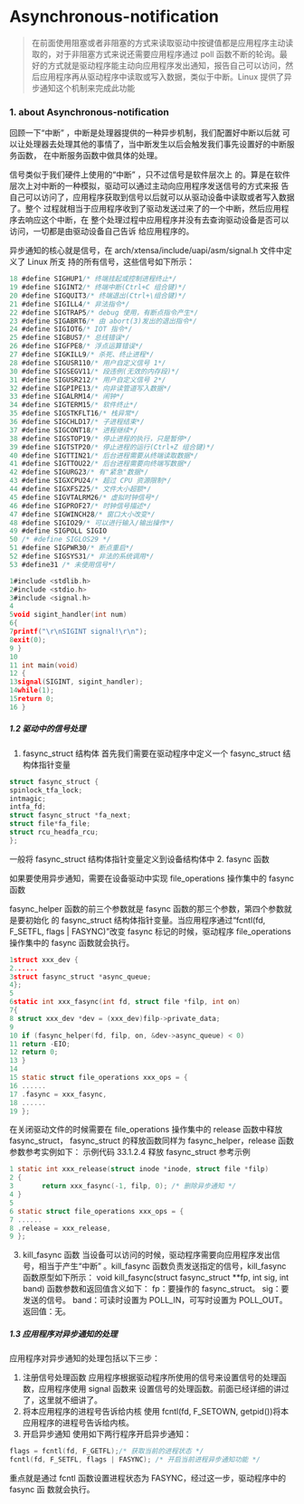 <!--
 * @Date: 2024-12-12
 * @LastEditors: GoKo-Son626
 * @LastEditTime: 2024-12-15
 * @FilePath: /1-STM32MP157/11-asynchronous.md
 * @Description: 
-->
# Asynchronous-notification

> 在前面使用阻塞或者非阻塞的方式来读取驱动中按键值都是应用程序主动读取的，对于非阻塞方式来说还需要应用程序通过 poll 函数不断的轮询。最好的方式就是驱动程序能主动向应用程序发出通知，报告自己可以访问，然后应用程序再从驱动程序中读取或写入数据，类似于中断。Linux 提供了异步通知这个机制来完成此功能

### 1. about Asynchronous-notification
回顾一下“中断”
，中断是处理器提供的一种异步机制，我们配置好中断以后就
可以让处理器去处理其他的事情了，当中断发生以后会触发我们事先设置好的中断服务函数，
在中断服务函数中做具体的处理。

信号类似于我们硬件上使用的“中断”
，只不过信号是软件层次上
的。算是在软件层次上对中断的一种模拟，驱动可以通过主动向应用程序发送信号的方式来报
告自己可以访问了，应用程序获取到信号以后就可以从驱动设备中读取或者写入数据了。整个
过程就相当于应用程序收到了驱动发送过来了的一个中断，然后应用程序去响应这个中断，在
整个处理过程中应用程序并没有去查询驱动设备是否可以访问，一切都是由驱动设备自己告诉
给应用程序的。

异步通知的核心就是信号，在 arch/xtensa/include/uapi/asm/signal.h 文件中定义了 Linux 所支
持的所有信号，这些信号如下所示：
```c
18 #define SIGHUP1/* 终端挂起或控制进程终止*/
19 #define SIGINT2/* 终端中断(Ctrl+C 组合键)*/
20 #define SIGQUIT3/* 终端退出(Ctrl+\组合键)*/
21 #define SIGILL4/* 非法指令*/
22 #define SIGTRAP5/* debug 使用，有断点指令产生*/
23 #define SIGABRT6/* 由 abort(3)发出的退出指令*/
24 #define SIGIOT6/* IOT 指令*/
25 #define SIGBUS7/* 总线错误*/
26 #define SIGFPE8/* 浮点运算错误*/
27 #define SIGKILL9/* 杀死、终止进程*/
28 #define SIGUSR110/* 用户自定义信号 1*/
30 #define SIGSEGV11/* 段违例(无效的内存段)*/
31 #define SIGUSR212/* 用户自定义信号 2*/
32 #define SIGPIPE13/* 向非读管道写入数据*/
33 #define SIGALRM14/* 闹钟*/
34 #define SIGTERM15/* 软件终止*/
35 #define SIGSTKFLT16/* 栈异常*/
36 #define SIGCHLD17/* 子进程结束*/
37 #define SIGCONT18/* 进程继续*/
38 #define SIGSTOP19/* 停止进程的执行，只是暂停*/
39 #define SIGTSTP20/* 停止进程的运行(Ctrl+Z 组合键)*/
40 #define SIGTTIN21/* 后台进程需要从终端读取数据*/
41 #define SIGTTOU22/* 后台进程需要向终端写数据*/
42 #define SIGURG23/* 有"紧急"数据*/
43 #define SIGXCPU24/* 超过 CPU 资源限制*/
44 #define SIGXFSZ25/* 文件大小超额*/
45 #define SIGVTALRM26/* 虚拟时钟信号*/
46 #define SIGPROF27/* 时钟信号描述*/
47 #define SIGWINCH28/* 窗口大小改变*/
48 #define SIGIO29/* 可以进行输入/输出操作*/
49 #define SIGPOLL SIGIO
50 /* #define SIGLOS29 */
51 #define SIGPWR30/* 断点重启*/
52 #define SIGSYS31/* 非法的系统调用*/
53 #define31 /* 未使用信号*/
```
```c
1#include <stdlib.h>
2#include <stdio.h>
3#include <signal.h>
4
5void sigint_handler(int num)
6{
7printf("\r\nSIGINT signal!\r\n");
8exit(0);
9 }
10
11 int main(void)
12 {
13signal(SIGINT, sigint_handler);
14while(1);
15return 0;
16 }
```
##### 1.2 驱动中的信号处理
1. fasync_struct 结构体
首先我们需要在驱动程序中定义一个 fasync_struct 结构体指针变量
```c
struct fasync_struct {
spinlock_tfa_lock;
intmagic;
intfa_fd;
struct fasync_struct *fa_next;
struct file*fa_file;
struct rcu_headfa_rcu;
};
```
一般将 fasync_struct 结构体指针变量定义到设备结构体中
2. fasync 函数

如果要使用异步通知，需要在设备驱动中实现 file_operations 操作集中的 fasync 函数

fasync_helper 函数的前三个参数就是 fasync 函数的那三个参数，第四个参数就是要初始化
的 fasync_struct 结构体指针变量。当应用程序通过“fcntl(fd, F_SETFL, flags | FASYNC)”改变
fasync 标记的时候，驱动程序 file_operations 操作集中的 fasync 函数就会执行。
```c
1struct xxx_dev {
2......
3struct fasync_struct *async_queue;
4};
5
6static int xxx_fasync(int fd, struct file *filp, int on)
7{
8 struct xxx_dev *dev = (xxx_dev)filp->private_data;
9
10 if (fasync_helper(fd, filp, on, &dev->async_queue) < 0)
11 return -EIO;
12 return 0;
13 }
14
15 static struct file_operations xxx_ops = {
16 ......
17 .fasync = xxx_fasync,
18 ......
19 };
```
在关闭驱动文件的时候需要在 file_operations 操作集中的 release 函数中释放 fasync_struct，
fasync_struct 的释放函数同样为 fasync_helper，release 函数参数参考实例如下：
示例代码 33.1.2.4 释放 fasync_struct 参考示例
```c
1 static int xxx_release(struct inode *inode, struct file *filp)
2 {
3       return xxx_fasync(-1, filp, 0); /* 删除异步通知 */
4 }
5
6 static struct file_operations xxx_ops = {
7 ......
8 .release = xxx_release,
9 };
```
3. kill_fasync 函数
当设备可以访问的时候，驱动程序需要向应用程序发出信号，相当于产生“中断”
。kill_fasync
函数负责发送指定的信号，kill_fasync 函数原型如下所示：
void kill_fasync(struct fasync_struct **fp, int sig, int band)
函数参数和返回值含义如下：
fp：要操作的 fasync_struct。
sig：要发送的信号。
band：可读时设置为 POLL_IN，可写时设置为 POLL_OUT。
返回值：无。

##### 1.3 应用程序对异步通知的处理
应用程序对异步通知的处理包括以下三步：
1. 注册信号处理函数
应用程序根据驱动程序所使用的信号来设置信号的处理函数，应用程序使用 signal 函数来
设置信号的处理函数。前面已经详细的讲过了，这里就不细讲了。
2. 将本应用程序的进程号告诉给内核
使用 fcntl(fd, F_SETOWN, getpid())将本应用程序的进程号告诉给内核。
3. 开启异步通知
使用如下两行程序开启异步通知：
```c
flags = fcntl(fd, F_GETFL);/* 获取当前的进程状态 */
fcntl(fd, F_SETFL, flags | FASYNC); /* 开启当前进程异步通知功能 */
```
重点就是通过 fcntl 函数设置进程状态为 FASYNC，经过这一步，驱动程序中的 fasync 函
数就会执行。















